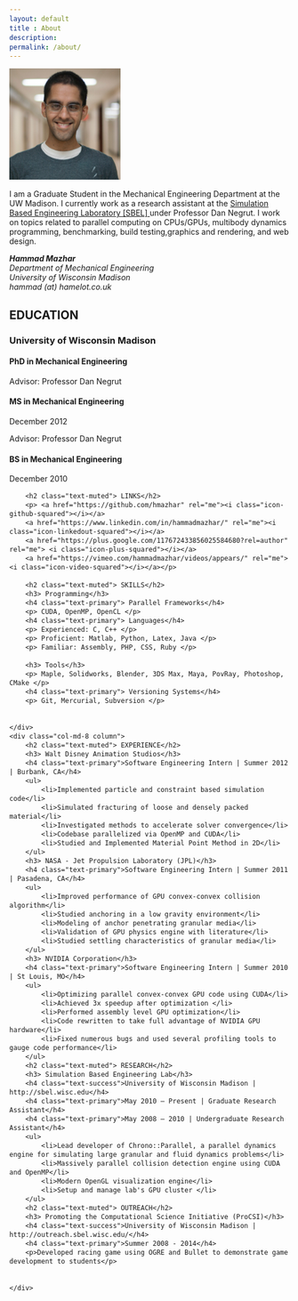 ```yaml
---
layout: default
title : About
description:
permalink: /about/
---
```


<div class="row">
	<div class="col-md-4 column">
		<img src="/assets/media/images/hammad.png" alt="Hammad Mazhar" class="img-rounded" width = "200px" >
	</div>
	<div class="col-md-8 column">
		<div class="row clearfix">
			<div class="col-md-7 column">
			<p>I am a Graduate Student in the Mechanical Engineering Department at the UW Madison. I currently work as a research assistant at the <a href="http://sbel.wisc.edu">Simulation Based Engineering Laboratory [SBEL] </a> under Professor Dan Negrut. I work on topics related to parallel computing on CPUs/GPUs, multibody dynamics programming, benchmarking, build testing,graphics and rendering, and web design.</p>
			</div>
			<div class="col-md-5 column"> 
			<address> <strong>Hammad Mazhar</strong><br /> Department of Mechanical Engineering<br /> University of Wisconsin Madison<br /> <abbr title="Email"></abbr> hammad (at) hamelot.co.uk</address>
			</div>
		</div>
	</div>
</div>
<div class="row">
	<div class="col-md-4 column">
		<h2 class="text-muted"> EDUCATION</h2>
		<h3> University of Wisconsin Madison</h3>
		<h4 class="text-primary">PhD in Mechanical Engineering</h4>
		<p> Advisor: Professor Dan Negrut </p>
		<h4 class="text-primary">MS in Mechanical Engineering</h4>
		<p> December 2012 </p>
		<p> Advisor: Professor Dan Negrut </p>
		<h4 class="text-primary">BS in Mechanical Engineering</h4>
		<p> December 2010 </p>

		<h2 class="text-muted"> LINKS</h2>
		<p> <a href="https://github.com/hmazhar" rel="me"><i class="icon-github-squared"></i></a>
        <a href="https://www.linkedin.com/in/hammadmazhar/" rel="me"><i class="icon-linkedout-squared"></i></a>
        <a href="https://plus.google.com/117672433856025584680?rel=author" rel="me"> <i class="icon-plus-squared"></i></a>
        <a href="https://vimeo.com/hammadmazhar/videos/appears/" rel="me"> <i class="icon-video-squared"></i></a></p>

		<h2 class="text-muted"> SKILLS</h2>
		<h3> Programming</h3>
		<h4 class="text-primary"> Parallel Frameworks</h4>
		<p> CUDA, OpenMP, OpenCL </p>
		<h4 class="text-primary"> Languages</h4>
		<p> Experienced: C, C++ </p>
		<p> Proficient: Matlab, Python, Latex, Java </p>
		<p> Familiar: Assembly, PHP, CSS, Ruby </p>

		<h3> Tools</h3>
		<p> Maple, Solidworks, Blender, 3DS Max, Maya, PovRay, Photoshop, CMake </p>
		<h4 class="text-primary"> Versioning Systems</h4>
		<p> Git, Mercurial, Subversion </p>


	</div>
	<div class="col-md-8 column">
		<h2 class="text-muted"> EXPERIENCE</h2>
		<h3> Walt Disney Animation Studios</h3>
		<h4 class="text-primary">Software Engineering Intern | Summer 2012 | Burbank, CA</h4>
		<ul>
			<li>Implemented particle and constraint based simulation code</li>
			<li>Simulated fracturing of loose and densely packed material</li>
			<li>Investigated methods to accelerate solver convergence</li>
			<li>Codebase parallelized via OpenMP and CUDA</li>
			<li>Studied and Implemented Material Point Method in 2D</li>
		</ul>
		<h3> NASA - Jet Propulsion Laboratory (JPL)</h3>
		<h4 class="text-primary">Software Engineering Intern | Summer 2011 | Pasadena, CA</h4>
		<ul>
			<li>Improved performance of GPU convex-convex collision algorithm</li>
			<li>Studied anchoring in a low gravity environment</li>
			<li>Modeling of anchor penetrating granular media</li>
			<li>Validation of GPU physics engine with literature</li>
			<li>Studied settling characteristics of granular media</li>
		</ul>
		<h3> NVIDIA Corporation</h3>
		<h4 class="text-primary">Software Engineering Intern | Summer 2010 | St Louis, MO</h4>
		<ul>
			<li>Optimizing parallel convex-convex GPU code using CUDA</li>
			<li>Achieved 3x speedup after optimization </li>
			<li>Performed assembly level GPU optimization</li>
			<li>Code rewritten to take full advantage of NVIDIA GPU hardware</li>
			<li>Fixed numerous bugs and used several profiling tools to gauge code performance</li>
		</ul>
		<h2 class="text-muted"> RESEARCH</h2>
		<h3> Simulation Based Engineering Lab</h3>
		<h4 class="text-success">University of Wisconsin Madison | http://sbel.wisc.edu</h4>
		<h4 class="text-primary">May 2010 – Present | Graduate Research Assistant</h4>
		<h4 class="text-primary">May 2008 – 2010 | Undergraduate Research Assistant</h4>
		<ul>
			<li>Lead developer of Chrono::Parallel, a parallel dynamics engine for simulating large granular and fluid dynamics problems</li>
			<li>Massively parallel collision detection engine using CUDA and OpenMP</li>
			<li>Modern OpenGL visualization engine</li>
			<li>Setup and manage lab's GPU cluster </li>
		</ul>
		<h2 class="text-muted"> OUTREACH</h2>
		<h3> Promoting the Computational Science Initiative (ProCSI)</h3>
		<h4 class="text-success">University of Wisconsin Madison | http://outreach.sbel.wisc.edu/</h4>
		<h4 class="text-primary">Summer 2008 - 2014</h4>
		<p>Developed racing game using OGRE and Bullet to demonstrate game development to students</p>


	</div>
</div>
